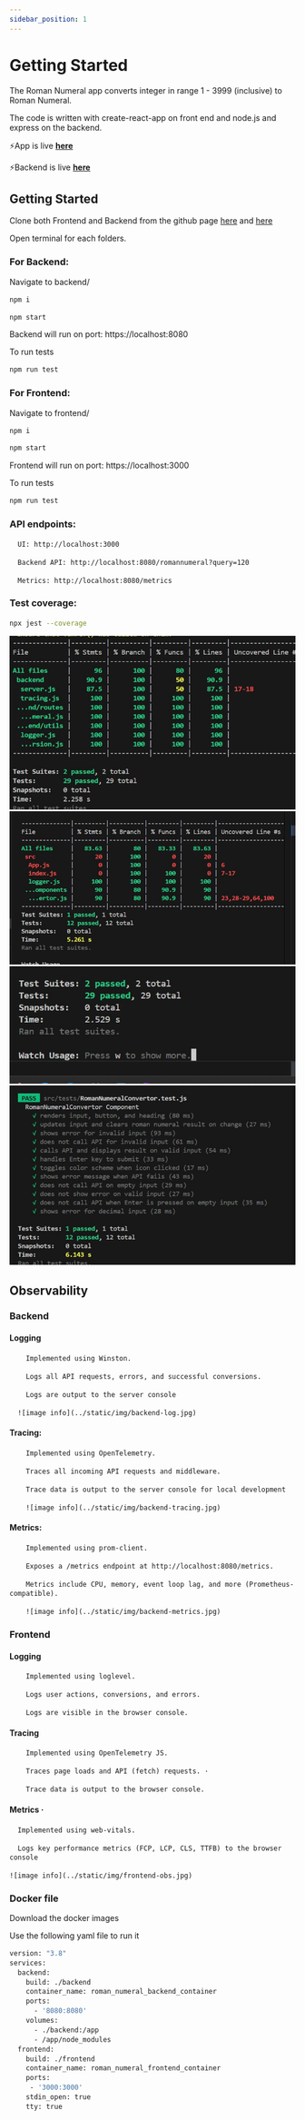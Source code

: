 ```yaml
---
sidebar_position: 1
---
```


# Getting Started

The Roman Numeral app converts integer in range 1 - 3999 (inclusive) to Roman Numeral.

The code is written with create-react-app on front end and node.js and express on the backend.

⚡️App is live  **[here](https://roman-numeral-frontend.vercel.app/)**

⚡️Backend is live  **[here](https://roman-number-backend.vercel.app/romannumeral?query=40)**

## Getting Started

Clone both Frontend and Backend from the github page [here](https://github.com/Sandesh-bn/roman-numeral-frontend) and [here](https://github.com/Sandesh-bn/roman-number-backend)

Open terminal for each folders.

### For Backend:
Navigate to backend/
```bash
npm i
```
```bash
npm start
```

Backend will run on port: https://localhost:8080

To run tests

```bash
npm run test
```

### For Frontend:
Navigate to frontend/
```bash
npm i
```
```bash
npm start
```

Frontend will run on port: https://localhost:3000

To run tests

```bash
npm run test
```

### API endpoints:
      UI: http://localhost:3000

      Backend API: http://localhost:8080/romannumeral?query=120 

      Metrics: http://localhost:8080/metrics


### Test coverage:
```bash
npx jest --coverage
```
![image info](../static/img/backend-test-coverage.jpg)
![image info](../static/img/frontend-test-coverage.jpg)
![image info](../static/img/backendtests.jpg)
![image info](../static/img/frontend-test.jpg)


## Observability

### Backend

#### Logging
        Implemented using Winston. 

        Logs all API requests, errors, and successful conversions. 

        Logs are output to the server console

      ![image info](../static/img/backend-log.jpg)
#### Tracing:
        Implemented using OpenTelemetry. 

        Traces all incoming API requests and middleware. 

        Trace data is output to the server console for local development

        ![image info](../static/img/backend-tracing.jpg)
#### Metrics:
        Implemented using prom-client. 

        Exposes a /metrics endpoint at http://localhost:8080/metrics. 

        Metrics include CPU, memory, event loop lag, and more (Prometheus-compatible).

        ![image info](../static/img/backend-metrics.jpg)
### Frontend
#### Logging
        Implemented using loglevel.

        Logs user actions, conversions, and errors. 

        Logs are visible in the browser console. 
#### Tracing 
        Implemented using OpenTelemetry JS. 

        Traces page loads and API (fetch) requests. ·

        Trace data is output to the browser console. 
        
#### Metrics ·
      Implemented using web-vitals. 

      Logs key performance metrics (FCP, LCP, CLS, TTFB) to the browser console

    ![image info](../static/img/frontend-obs.jpg)

### Docker file
Download the docker images

Use the following yaml file to run it

```bash
version: "3.8"
services:
  backend:
    build: ./backend
    container_name: roman_numeral_backend_container
    ports:
      - '8080:8080'
    volumes:
      - ./backend:/app
      - /app/node_modules
  frontend:
    build: ./frontend
    container_name: roman_numeral_frontend_container
    ports:
     - '3000:3000'
    stdin_open: true
    tty: true
    
```